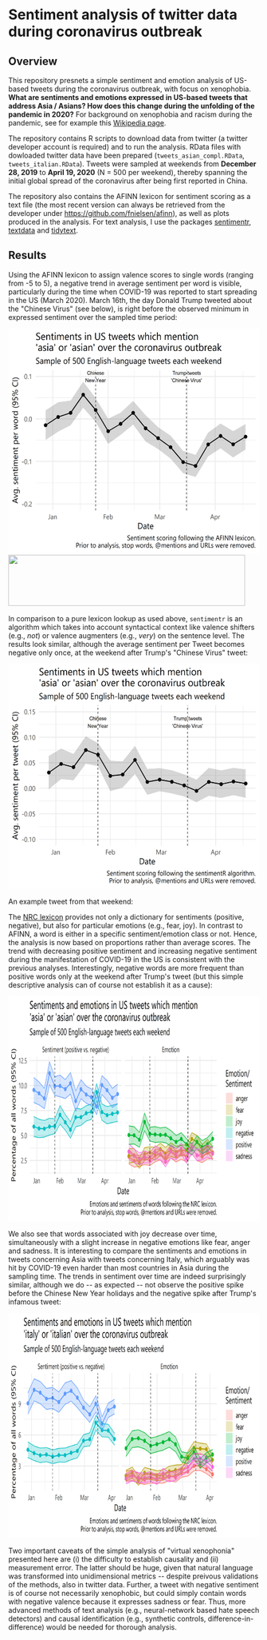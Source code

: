 # Sentiment analysis of twitter data during coronavirus outbreak

## Overview

This repository presnets a simple sentiment and emotion analysis of US-based tweets during the coronavirus outbreak, with focus on xenophobia. **What are sentiments and emotions expressed in US-based tweets that address Asia / Asians? How does this change during the unfolding of the pandemic in 2020?** For background on xenophobia and racism during the pandemic, see for example this [Wikipedia page](https://en.wikipedia.org/wiki/List_of_incidents_of_xenophobia_and_racism_related_to_the_2019%E2%80%9320_coronavirus_pandemic).

The repository contains R scripts to download data from twitter (a twitter developer account is required) and to run the analysis. RData files with dowloaded twitter data have been prepared (`tweets_asian_compl.RData`, `tweets_italian.RData`). Tweets were sampled at weekends from **December 28, 2019** to **April 19, 2020** (N = 500 per weekend), thereby spanning the initial global spread of the coronavirus after being first reported in China.

The repository also contains the AFINN lexicon for sentiment scoring as a text file (the most recent version can always be retrieved from the developer under https://github.com/fnielsen/afinn), as well as plots produced in the analysis. For text analysis, I use the packages [sentimentr](https://github.com/trinker/sentimentr), [textdata](https://cran.r-project.org/web/packages/textdata/index.html) and [tidytext](https://cran.r-project.org/web/packages/tidytext/index.html).

## Results

Using the AFINN lexicon to assign valence scores to single words (ranging from -5 to 5), a negative trend in average sentiment per word is visible, particularly during the time when COVID-19 was reported to start spreading in the US (March 2020). March 16th, the day Donald Trump tweeted about the "Chinese Virus" (see below), is right before the observed minimum in expressed sentiment over the sampled time period:

<img src="https://github.com/stefgehrig/tweetsentimentcorona/blob/master/plots/sent_analysis_afinn_asia.png" width="550" height="450">

<img src="https://github.com/stefgehrig/tweetsentimentcorona/blob/master/plots/trump_tweet.PNG" width="475" height="102">

In comparison to a pure lexicon lookup as used above, `sentimentr` is an algorithm which takes into account syntactical context like valence shifters (e.g., *not*) or valence augmenters (e.g., *very*) on the sentence level. The results look similar, although the average sentiment per Tweet becomes negative only once, at the weekend after Trump's "Chinese Virus" tweet:

<img src="https://github.com/stefgehrig/tweetsentimentcorona/blob/master/plots/sent_analysis_sentr_asia.png" width="550" height="450">

An example tweet from that weekend:



The [NRC lexicon](https://saifmohammad.com/WebPages/NRC-Emotion-Lexicon.htm) provides not only a dictionary for sentiments (positive, negative), but also for particular emotions (e.g., fear, joy). In contrast to AFINN, a word is either in a specific sentiment/emotion class or not. Hence, the analysis is now based on proportions rather than average scores. The trend with decreasing positive sentiment and increasing negative sentiment during the manifestation of COVID-19 in the US is consistent with the previous analyses. Interestingly, negative words are more frequent than positive words only at the weekend after Trump's tweet (but this simple descriptive analysis can of course not establish it as a cause):

<img src="https://github.com/stefgehrig/tweetsentimentcorona/blob/master/plots/sent_analysis_nrc_asia.png" width="800" height="450">

We also see that words associated with joy decrease over time, simultaneously with a slight increase in negative emotions like fear, anger and sadness. It is interesting to compare the sentiments and emotions in tweets concerning Asia with tweets concerning Italy, which arguably was hit by COVID-19 even harder than most countries in Asia during the sampling time. The trends in sentiment over time are indeed surprisingly similar, although we do -- as expected -- not observe the positive spike before the Chinese New Year holidays and the negative spike after Trump's infamous tweet:

<img src="https://github.com/stefgehrig/tweetsentimentcorona/blob/master/plots/sent_analysis_nrc_italy.png" width="800" height="450">

Two important caveats of the simple analysis of "virtual xenophonia" presented here are (i) the difficulty to establish causality and (ii) measurement error. The latter should be huge, given that natural language was transformed into unidimensional metrics -- despite preivous validations of the methods, also in twitter data. Further, a tweet with negative sentiment is of course not necessarily xenophobic, but could simply contain words with negative valence because it expresses sadness or fear. Thus, more advanced methods of text analysis (e.g., neural-network based hate speech detectors) and causal identification (e.g., synthetic controls, difference-in-difference) would be needed for thorough analysis.
